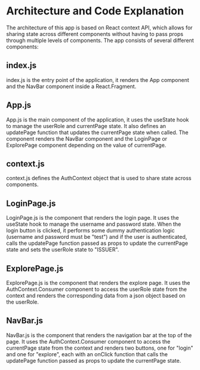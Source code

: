 # Architecture and Code Explanation

The architecture of this app is based on React context API, which allows for sharing state across different components without having to pass props through multiple levels of components. The app consists of several different components:

## index.js

index.js is the entry point of the application, it renders the App component and the NavBar component inside a React.Fragment.

## App.js

App.js is the main component of the application, it uses the useState hook to manage the userRole and currentPage state. It also defines an updatePage function that updates the currentPage state when called. The component renders the NavBar component and the LoginPage or ExplorePage component depending on the value of currentPage.


## context.js

context.js defines the AuthContext object that is used to share state across components.

## LoginPage.js

LoginPage.js is the component that renders the login page. It uses the useState hook to manage the username and password state. When the login button is clicked, it performs some dummy authentication logic (username and password must be "test") and if the user is authenticated, calls the updatePage function passed as props to update the currentPage state and sets the userRole state to "ISSUER".

## ExplorePage.js

ExplorePage.js is the component that renders the explore page. It uses the AuthContext.Consumer component to access the userRole state from the context and renders the corresponding data from a json object based on the userRole.

## NavBar.js

NavBar.js is the component that renders the navigation bar at the top of the page. It uses the AuthContext.Consumer component to access the currentPage state from the context and renders two buttons, one for "login" and one for "explore", each with an onClick function that calls the updatePage function passed as props to update the currentPage state.
